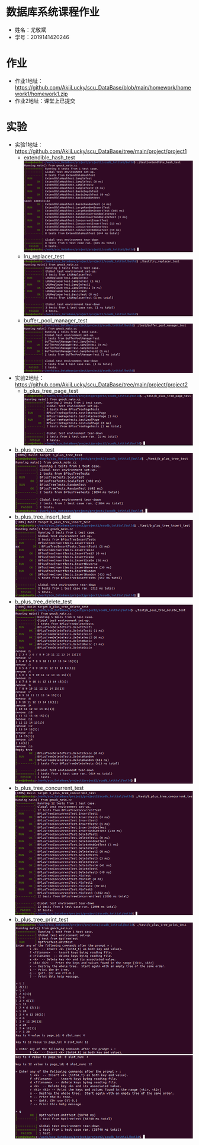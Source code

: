 # 数据库系统课程作业

- 姓名：尤敬斌
- 学号：2019141420246

# 作业
- 作业1地址：https://github.com/AkiiLucky/scu_DataBase/blob/main/homework/homework1/homework1.zip
- 作业2地址：课堂上已提交

# 实验
- 实验1地址：https://github.com/AkiiLucky/scu_DataBase/tree/main/project/project1
  - extendible_hash_test![Alt text](./image/hash_test.png)
  - lru_replacer_test![Alt text](./image/lru_test.png)
  - buffer_pool_manager_test![Alt text](./image/buffer_test.png)
- 实验2地址：https://github.com/AkiiLucky/scu_DataBase/tree/main/project/project2
  - b_plus_tree_page_test ![Alt text](image/b_plus_tree_page_test.png)
- b_plus_tree_test ![Alt text](image/b_plus_tree_test.png)
- b_plus_tree_insert_test![Alt text](image/b_plus_tree_insert_test.png)
- b_plus_tree_delete_test![Alt text](image/b_plus_tree_delete_test.png)
- b_plus_tree_concurrent_test![Alt text](image/b_plus_tree_concurrent_test.png)
- b_plus_tree_print_test ![Alt text](image/b_plus_tree_print_test-1.png)![Alt text](image/b_plus_tree_print_test-2.png)



